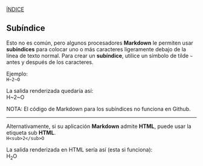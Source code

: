 [ÍNDICE](https://github.com/Zet0699/Guia_markdown/blob/Zet_main/README.md)



## **Subíndice**

Esto no es común, pero algunos procesadores **Markdown** le permiten usar **subíndices** para colocar uno o más caracteres ligeramente debajo de la línea de texto normal. 
Para crear un **subíndice**, utilice un símbolo de tilde `~` antes y después de los caracteres.

Ejemplo:     
`H~2~O`

La salida renderizada quedaría así:     
H~2~O


NOTA: El código de Markdown para los subíndices no funciona en Github.

---

Alternativamente, si su aplicación **Markdown** admite **HTML**, puede usar la etiqueta sub **HTML**.    
`H<sub>2</sub>O`

La salida renderizada en HTML sería así (esta si funciona):      
H<sub>2</sub>O

